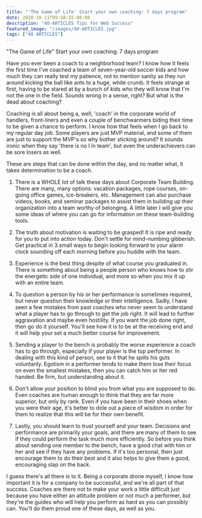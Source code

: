 ```yaml
---
title: "'The Game of Life' Start your own coaching: 7 days program"
date: 2020-10-11T09:58:15-08:00
description: "40-ARTICLES Tips for Web Success"
featured_image: "/images/40-ARTICLES.jpg"
tags: ["40 ARTICLES"]
---
```


"The Game of Life" Start your own coaching: 7 days program

Have you ever been a coach to a neighborhood team? I know how it feels the first time I've coached a team of seven-year-old soccer kids and how much they can really test my patience, not to mention sanity as they run around kicking the ball like ants to a huge, white crumb. It feels strange at first, having to be stared at by a bunch of kids who they will know that I'm not the one in the field. Sounds wrong in a sense, right? But what is the dead about coaching?

Coaching is all about being a, well, 'coach' in the corporate world of handlers, front-liners and even a couple of benchwarmers biding their time to be given a chance to perform. I know how that feels when I go back to my regular day job. Some players are just MVP material, and some of them are just to support the MVP's so why bother sticking around? It sounds ironic when they say 'there is no I in team', but even the underachievers can be sore losers as well.

These are steps that can be done within the day, and no matter what, it takes determination to be a coach.

1. There is a WHOLE lot of talk these days about Corporate Team Building. There are many, many options: vacation packages, rope courses, on-going office games, ice-breakers, etc. Management can also purchase videos, books, and seminar packages to assist them in building up their organization into a team worthy of belonging. A little later I will give you some ideas of where you can go for information on these team-building tools.

2. The truth about motivation is waiting to be grasped! It is ripe and ready for you to put into action today. Don't settle for mind-numbing gibberish. Get practical in 3 small ways to begin looking forward to your alarm clock sounding off each morning before you huddle with the team.

3. Experience is the best thing despite of what course you graduated in. There is something about being a people person who knows how to stir the energetic side of one individual, and more so when you mix it up with an entire team.

4. To question a person by his or her performance is sometimes required, but never question their knowledge or their intelligence. Sadly, I have seen a few mistakes from past coaches who never seem to understand what a player has to go through to get the job right. It will lead to further aggravation and maybe even hostility. If you want the job done right, then go do it yourself. You'll see how it is to be at the receiving end and it will help your set a much better course for improvement.

5. Sending a player to the bench is probably the worse experience a coach has to go through, especially if your player is the top performer. In dealing with this kind of person, see to it that he spills his guts voluntarily. Egotism in a performer tends to make them lose their focus on even the smallest mistakes, then you can catch him or her red handed. Be firm, but understanding about it.

6. Don't allow your position to blind you from what you are supposed to do. Even coaches are human enough to think that they are far more superior, but only by rank. Even if you have been in their shoes when you were their age, it's better to dole out a piece of wisdom in order for them to realize that this will be for their own benefit.

7. Lastly, you should learn to trust yourself and your team. Decisions and performance are primarily your goals, and there are many of them to see if they could perform the task much more efficiently. So before you think about sending one member to the bench, have a good chat with him or her and see if they have any problems. If it's too personal, then just encourage them to do their best and it also helps to give them a good, encouraging slap on the back.

I guess there's all there is to it. Being a corporate drone myself, I know how important it is for a company to be successful, and we're all part of that success. Coaches are there not to make your work a little difficult just because you have either an attitude problem or not much a performer, but they're the guides who will help you perform as hard as you can possibly can. You'll do them proud one of these days, as well as you.
